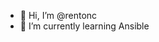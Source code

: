 - 👋 Hi, I’m @rentonc
- 🌱 I’m currently learning Ansible

<!---
rentonc/rentonc is a ✨ special ✨ repository because its `README.md` (this file) appears on your GitHub profile.
You can click the Preview link to take a look at your changes.
--->
